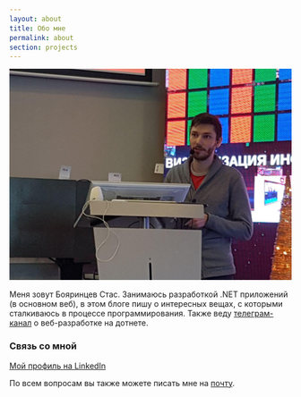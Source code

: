 ```yaml
---
layout: about
title: Обо мне
permalink: about
section: projects
---
```

![Бояринцев Станислав](/images/photo_2018-03-01_11-45-59.jpg)

Меня зовут Бояринцев Стас. Занимаюсь разработкой .NET приложений (в основном веб), в этом блоге пишу о интересных вещах, с которыми сталкиваюсь в процессе программирования. Также веду [телеграм-канал](tg://resolve?domain=dotnetwebdev) о веб-разработке на дотнете.

### Связь со мной
    
[Мой профиль на LinkedIn](https://ru.linkedin.com/in/boyarincev)

По всем вопросам вы также можете писать мне на [почту](mailto:boyarincev@gmail.com).
